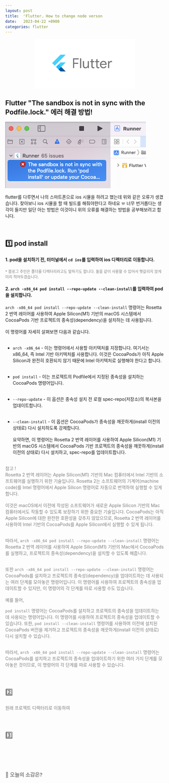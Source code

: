 ```yaml
---
layout: post
title:  ⌜Flutter⌟ How to change node verson
date:   2023-04-22 +0900
categories: flutter
---
```


<!-- 똑같은 카테고리여서 post 4 사진 그대로 가져왔음-->
<center>
  <img src="https://github.com/201960003/study_blog/blob/main/img/post8/flutter.png?raw=true" alt="main 사진">
</center>

## Flutter "The sandbox is not in sync with the Podfile.lock." 에러 해결 방법!
<img src="https://github.com/201960003/study_blog/blob/main/img/post8/error.png?raw=true" alt="main 사진">

flutter를 다루면서 나의 스마트폰으로 ios 시뮬을 하려고 했는데 위와 같은 오류가 생겼습니다. 찾아보니 ios 시뮬을 할 때 빌드를 해줘야한다고 하네요 ㅠ 너무 번거롭다는 생각이 들지만 일단 아는 방법은 이것이니 위의 오류를 해결하는 방법을 공부해보려고 합니다.
<br>
<br>
<br>

## 1️⃣ pod install

#### 1. pod을 설치하기 전, 터미널에서 <code>cd ios</code>를 입력하여 ios 디렉터리로 이동합니다.

<span style="font-size:12px; color:gray">
* 블로그 주인은 폴더를 디렉터리라고도 말하기도 합니다. 둘을 같이 사용할 수 있어서 헷갈리지 않게 미리 적어두겠습니다.
</span>

#### 2. <code>arch -x86_64 pod install --repo-update --clean-install</code>를 입력하여 pod을 설치합니다.

`arch -x86_64 pod install --repo-update --clean-install` 명령어는 Rosetta 2 번역 레이어를 사용하여 Apple Silicon(M1) 기반의 macOS 시스템에서 CocoaPods 기반 프로젝트의 종속성(dependency)을 설치하는 데 사용됩니다.
<br><br>
이 명령어를 자세히 살펴보면 다음과 같습니다.
<br><br>

- `arch -x86_64` - 이는 명령어에서 사용할 아키텍처를 지정합니다. 여기서는 x86_64, 즉 Intel 기반 아키텍처를 사용합니다. 이것은 CocoaPods가 아직 Apple Silicon과 완전히 호환되지 않기 때문에 Intel 아키텍처로 실행해야 한다고 합니다.
<br><br>

- `pod install` - 이는 프로젝트의 Podfile에서 지정된 종속성을 설치하는 CocoaPods 명령어입니다.
<br><br>

- `--repo-update` - 이 옵션은 종속성 설치 전 로컬 spec-repo(저장소)의 복사본을 업데이트합니다.
<br><br>

- `--clean-install` - 이 옵션은 CocoaPods가 종속성을 깨끗하게(install 이전의 상태로) 다시 설치하도록 강제합니다.
<br><br>
요약하면, 이 명령어는 Rosetta 2 번역 레이어를 사용하여 Apple Silicon(M1) 기반의 macOS 시스템에서 CocoaPods 기반 프로젝트의 종속성을 깨끗하게(install 이전의 상태로) 다시 설치하고, spec-repo를 업데이트합니다.
<br><br>

<span style="color: gray;">
참고 !<br>
Rosetta 2 번역 레이어는 Apple Silicon(M1) 기반의 Mac 컴퓨터에서 Intel 기반의 소프트웨어를 실행하기 위한 기술입니다. Rosetta 2는 소프트웨어의 기계어(machine code)를 Intel 명령어에서 Apple Silicon 명령어로 자동으로 번역하여 실행할 수 있게 합니다.
<br><br>
이것은 macOS에서 이전에 작성된 소프트웨어가 새로운 Apple Silicon 기반의 Mac 컴퓨터에서도 작동할 수 있도록 보장하기 위한 중요한 기술입니다. CocoaPods는 아직 Apple Silicon에 대한 완전한 호환성을 갖추지 않았으므로, Rosetta 2 번역 레이어를 사용하여 Intel 기반의 CocoaPods를 Apple Silicon에서 실행할 수 있게 됩니다.
<br><br>

따라서, `arch -x86_64 pod install --repo-update --clean-install` 명령어는 Rosetta 2 번역 레이어를 사용하여 Apple Silicon(M1) 기반의 Mac에서 CocoaPods를 실행하고, 프로젝트의 종속성(dependency)을 설치할 수 있도록 해줍니다.
</span>
<br><br>

또한 `arch -x86_64 pod install --repo-update --clean-install` 명령어는 CocoaPods를 설치하고 프로젝트의 종속성(dependency)을 업데이트하는 데 사용되는 여러 단계를 모아놓은 명령어입니다. 이 명령어를 사용하여 프로젝트의 종속성을 업데이트할 수 있지만, 이 명령어의 각 단계를 따로 사용할 수도 있습니다.
<br><br>
예를 들어,

`pod install` 명령어는 CocoaPods를 설치하고 프로젝트의 종속성을 업데이트하는 데 사용되는 명령어입니다.
이 명령어를 사용하여 프로젝트의 종속성을 업데이트할 수 있습니다.
또한, `pod install --clean-install` 명령어를 사용하여 이전에 설치된 CocoaPods 버전을 제거하고 프로젝트의 종속성을 깨끗하게(install 이전의 상태로) 다시 설치할 수 있습니다.
<br><br>

따라서, `arch -x86_64 pod install --repo-update --clean-install` 명령어는 CocoaPods를 설치하고 프로젝트의 종속성을 업데이트하기 위한 여러 가지 단계를 모아놓은 것이므로, 이 명령어의 각 단계를 따로 사용할 수 있습니다.
<br>
<br>
<br>

## 2️⃣ 
원래 프로젝트 디렉터리로 이동하여
<br>
<br>
<br>



## 3️⃣ 
<br>
<br>
<br>




### 🧐 오늘의 소감은?


